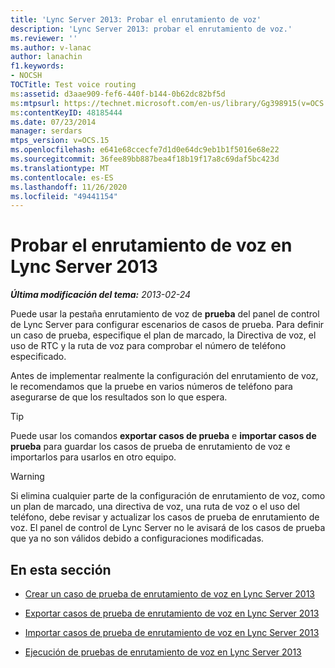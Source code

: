 ```yaml
---
title: 'Lync Server 2013: Probar el enrutamiento de voz'
description: 'Lync Server 2013: probar el enrutamiento de voz.'
ms.reviewer: ''
ms.author: v-lanac
author: lanachin
f1.keywords:
- NOCSH
TOCTitle: Test voice routing
ms:assetid: d3aae909-fef6-440f-b144-0b62dc82bf5d
ms:mtpsurl: https://technet.microsoft.com/en-us/library/Gg398915(v=OCS.15)
ms:contentKeyID: 48185444
ms.date: 07/23/2014
manager: serdars
mtps_version: v=OCS.15
ms.openlocfilehash: e641e68ccecfe7d1d0e64dc9eb1b1f5016e68e22
ms.sourcegitcommit: 36fee89bb887bea4f18b19f17a8c69daf5bc423d
ms.translationtype: MT
ms.contentlocale: es-ES
ms.lasthandoff: 11/26/2020
ms.locfileid: "49441154"
---
```

# <a name="test-voice-routing-in-lync-server-2013"></a>Probar el enrutamiento de voz en Lync Server 2013

<div data-xmlns="http://www.w3.org/1999/xhtml">

<div class="topic" data-xmlns="http://www.w3.org/1999/xhtml" data-msxsl="urn:schemas-microsoft-com:xslt" data-cs="https://msdn.microsoft.com/">

<div data-asp="https://msdn2.microsoft.com/asp">



</div>

<div id="mainSection">

<div id="mainBody">

<span> </span>

_**Última modificación del tema:** 2013-02-24_

Puede usar la pestaña enrutamiento de voz de **prueba** del panel de control de Lync Server para configurar escenarios de casos de prueba. Para definir un caso de prueba, especifique el plan de marcado, la Directiva de voz, el uso de RTC y la ruta de voz para comprobar el número de teléfono especificado.

Antes de implementar realmente la configuración del enrutamiento de voz, le recomendamos que la pruebe en varios números de teléfono para asegurarse de que los resultados son lo que espera.

<div>


> [!TIP]  
> Puede usar los comandos <STRONG>exportar casos de prueba</STRONG> e <STRONG>importar casos de prueba</STRONG> para guardar los casos de prueba de enrutamiento de voz e importarlos para usarlos en otro equipo.



</div>

<div>


> [!WARNING]  
> Si elimina cualquier parte de la configuración de enrutamiento de voz, como un plan de marcado, una directiva de voz, una ruta de voz o el uso del teléfono, debe revisar y actualizar los casos de prueba de enrutamiento de voz. El panel de control de Lync Server no le avisará de los casos de prueba que ya no son válidos debido a configuraciones modificadas.



</div>

<div>

## <a name="in-this-section"></a>En esta sección

  - [Crear un caso de prueba de enrutamiento de voz en Lync Server 2013](lync-server-2013-create-a-voice-routing-test-case.md)

  - [Exportar casos de prueba de enrutamiento de voz en Lync Server 2013](lync-server-2013-export-voice-routing-test-cases.md)

  - [Importar casos de prueba de enrutamiento de voz en Lync Server 2013](lync-server-2013-import-voice-routing-test-cases.md)

  - [Ejecución de pruebas de enrutamiento de voz en Lync Server 2013](lync-server-2013-running-voice-routing-tests.md)

</div>

</div>

<span> </span>

</div>

</div>

</div>

